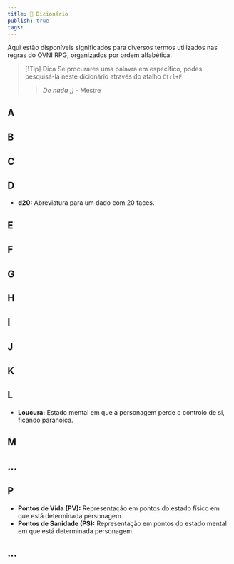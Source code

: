 ```yaml
---
title: 📖 Dicionário
publish: true
tags:
---
```

Aqui estão disponíveis significados para diversos termos utilizados nas regras do OVNI RPG, organizados por ordem alfabética.
>[!Tip] Dica
>Se procurares uma palavra em específico, podes pesquisá-la neste dicionário através do atalho `Ctrl+F`
>> *De nada ;)* - Mestre
## A
## B
## C
## D
- **d20:** Abreviatura para um dado com 20 faces.
## E
## F
## G
## H
## I
## J
## K
## L
- **Loucura:** Estado mental em que a personagem perde o controlo de si, ficando paranoica.
## M
## ...
## P
- **Pontos de Vida (PV):** Representação em pontos do estado físico em que está determinada personagem.
- **Pontos de Sanidade (PS):** Representação em pontos do estado mental em que está determinada personagem.
## ...